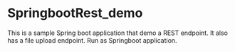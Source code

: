 # SpringbootRest_demo
This is a sample Spring boot application that demo a REST endpoint. It also has a file upload endpoint. Run as Springboot application.
